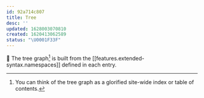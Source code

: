 ```yaml
---
id: 92a714c807
title: Tree
desc: ''
updated: 1628003070810
created: 1620413062589
status: "\U0001F33F"
---
```


🌳 The tree graph[^ha] is built from the [[features.extended-syntax.namespaces]] defined in each entry. 

[^ha]: You can think of the tree graph as a glorified site-wide index or table of contents.
